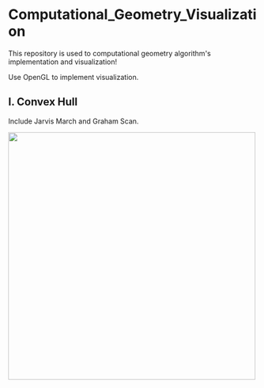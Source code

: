 # Computational_Geometry_Visualization

This repository is used to computational geometry algorithm's implementation and visualization!

Use OpenGL to implement visualization.

## I. Convex Hull

Include Jarvis March and Graham Scan.


<img src="http://ovi8mw7d8.bkt.clouddn.com/ConvexHull.PNG" width="500">
